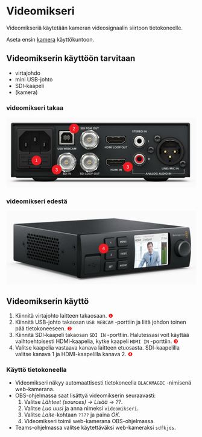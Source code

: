 # Videomikseri

Videomikseriä käytetään kameran videosignaalin siirtoon tietokoneelle.

Aseta ensin [kamera](../kamera/README.md) käyttökuntoon.

## Videomikserin käyttöön tarvitaan
* virtajohdo
* mini USB-johto
* SDI-kaapeli
* (kamera)

### videomikseri takaa
<p align="center">
  <img src="back.svg">
</p>

### videomikseri edestä
<p align="center">
  <img src="front.svg">
</p>

## Videomikserin käyttö
1. Kiinnitä virtajohto laitteen takaosaan. <span style="color:red">❶</span>
2. Kiinnitä USB-johto takaosan `USB WEBCAM` -porttiin ja liitä johdon toinen pää tietokoneeseen. <span style="color:red">❷</span>
3. Kiinnitä SDI-kaapeli takaosan `SDI IN` -porttiin. Halutessasi voit käyttää vaihtoehtoisesti HDMI-kaapelia, kytke kaapeli `HDMI IN` -porttiin. <span style="color:red">❸</span>
4. Valitse kaapelia vastaava kanava laitteen etuosasta. SDI-kaapelilla valitse kanava 1 ja HDMI-kaapelilla kanava 2.  <span style="color:red">❹</span>

### Käyttö tietokoneella
 * Videomikseri näkyy automaattisesti tietokoneella `BLACKMAGIC` -nimisenä web-kamerana.
 * OBS-ohjelmassa saat lisättyä videomikserin seuraavasti:
    1. Valitse *Lähteet (sources)* -> *Lisää* -> *??*.
    2. Valitse *Luo uusi* ja anna nimeksi `videomikseri`.
    3. Valitse *Laite*-kohtaan `????` ja paina *OK*.
    4. Videomikseri toimii web-kamerana OBS-ohjelmassa.
 * Teams-ohjelmassa valitse käytettäväksi web-kameraksi `sdfkjds`.

